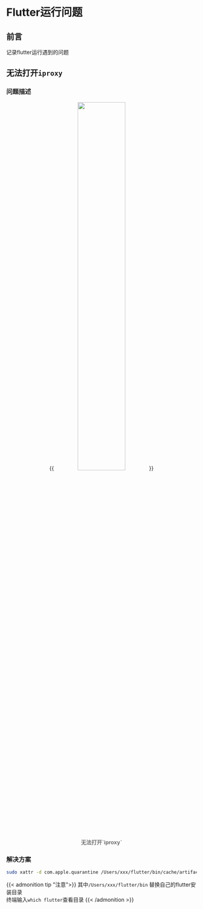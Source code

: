 # Flutter运行问题

<!--more-->
## 前言
记录flutter运行遇到的问题
## 无法打开`iproxy`
### 问题描述
<center>
{{<image src="https://cdn.jsdelivr.net/gh/andy90s/blog-image@master/blog/images/无法打开iproxy.png" title="" width="50%">}}
<div style="color:#717171;font-size:14px;font-weight:normal"> <b> 无法打开`iproxy` </b>  </div>
</center>


### 解决方案
```zsh
sudo xattr -d com.apple.quarantine /Users/xxx/flutter/bin/cache/artifacts/usbmuxd/iproxy
```
{{< admonition tip "注意">}}
其中`/Users/xxx/flutter/bin` 替换自己的flutter安装目录 <br>
终端输入```which flutter```查看目录
{{< /admonition >}}


